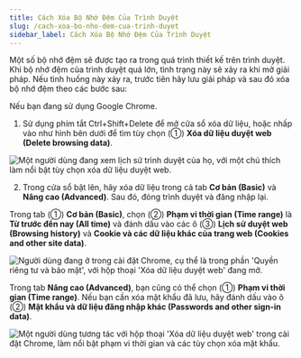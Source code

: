 ```yaml
---
title: Cách Xóa Bộ Nhớ Đệm Của Trình Duyệt
slug: /cach-xoa-bo-nho-dem-cua-trinh-duyet
sidebar_label: Cách Xóa Bộ Nhớ Đệm Của Trình Duyệt
---
```


Một số bộ nhớ đệm sẽ được tạo ra trong quá trình thiết kế trên trình duyệt. Khi bộ nhớ đệm của trình duyệt quá lớn, tình trạng này sẽ xảy ra khi mở giải pháp. Nếu tình huống này xảy ra, trước tiên hãy lưu giải pháp và sau đó xóa bộ nhớ đệm theo các bước sau:

Nếu bạn đang sử dụng Google Chrome.

1. Sử dụng phím tắt Ctrl+Shift+Delete để mở cửa sổ xóa dữ liệu, hoặc nhấp vào như hình bên dưới để tìm tùy chọn (①) **Xóa dữ liệu duyệt web (Delete browsing data)**.

![Một người dùng đang xem lịch sử trình duyệt của họ, với một chú thích làm nổi bật tùy chọn xóa dữ liệu duyệt web.](https://storage.googleapis.com/jegavn_kb/images/562bd6a7-a862-420e-937a-5056bf175385.png)

2. Trong cửa sổ bật lên, hãy xóa dữ liệu trong cả tab **Cơ bản (Basic)** và **Nâng cao (Advanced)**. Sau đó, đóng trình duyệt và đăng nhập lại.

Trong tab (①) **Cơ bản (Basic)**, chọn (②) **Phạm vi thời gian (Time range)** là **Từ trước đến nay (All time)** và đánh dấu vào các ô (③) **Lịch sử duyệt web (Browsing history)** và **Cookie và các dữ liệu khác của trang web (Cookies and other site data)**.

![Người dùng đang ở trong cài đặt Chrome, cụ thể là trong phần 'Quyền riêng tư và bảo mật', với hộp thoại 'Xóa dữ liệu duyệt web' đang mở.](https://storage.googleapis.com/jegavn_kb/images/2017a656-b0c5-4f9c-aae1-8c1cc512c5b4.png)

Trong tab **Nâng cao (Advanced)**, bạn cũng có thể chọn (①) **Phạm vi thời gian (Time range)**. Nếu bạn cần xóa mật khẩu đã lưu, hãy đánh dấu vào ô (②) **Mật khẩu và dữ liệu đăng nhập khác (Passwords and other sign-in data)**.

![Một người dùng tương tác với hộp thoại 'Xóa dữ liệu duyệt web' trong cài đặt Chrome, làm nổi bật phạm vi thời gian và các tùy chọn xóa mật khẩu.](https://storage.googleapis.com/jegavn_kb/images/f9e57d49-6fa4-4928-8f81-ff84ed1fea61.png)